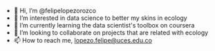 - 👋 Hi, I’m @felipelopezorozco
- 👀 I’m interested in data science to better my skins in ecology
- 🌱 I’m currently learning the data scientist's toolbox on coursera
- 💞️ I’m looking to collaborate on projects that are related with ecology
- 📫 How to reach me, lopezo.felipe@uces.edu.co

<!---
felipelopezorozco/felipelopezorozco is a ✨ special ✨ repository because its `README.md` (this file) appears on your GitHub profile.
You can click the Preview link to take a look at your changes.
--->
